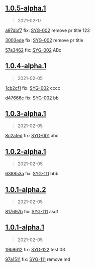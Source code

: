 
## [1.0.5-alpha.1]
> 2021-02-17

[a97dbf7](https://github.com/ookangzheng/test-action-semantic-release/commit/a97dbf7) fix: [SYG-002](https://coolbitx.atlassian.net/browse/SYG-002)   remove pr title 123

[3003ede](https://github.com/ookangzheng/test-action-semantic-release/commit/3003ede) fix: [SYG-002](https://coolbitx.atlassian.net/browse/SYG-002)   remove pr title

[57a3462](https://github.com/ookangzheng/test-action-semantic-release/commit/57a3462) fix: [SYG-002](https://coolbitx.atlassian.net/browse/SYG-002)   ABc


[1.0.5-alpha.1]: https://github.com/ookangzheng/test-action-semantic-release/releases/tag/1.0.5-alpha.1


## [1.0.4-alpha.1]
> 2021-02-05

[1cb2cf1](https://github.com/ookangzheng/test-action-semantic-release/commit/1cb2cf1) fix: [SYG-002](https://coolbitx.atlassian.net/browse/SYG-002)   cccc

[d47666c](https://github.com/ookangzheng/test-action-semantic-release/commit/d47666c) fix: [SYG-002](https://coolbitx.atlassian.net/browse/SYG-002)   bb


[1.0.4-alpha.1]: https://github.com/ookangzheng/test-action-semantic-release/releases/tag/1.0.4-alpha.1


## [1.0.3-alpha.1]
> 2021-02-05

[8c2afed](https://github.com/ookangzheng/test-action-semantic-release/commit/8c2afed) fix: [SYG-001](https://coolbitx.atlassian.net/browse/SYG-001)   abc


[1.0.3-alpha.1]: https://github.com/ookangzheng/test-action-semantic-release/releases/tag/1.0.3-alpha.1


## [1.0.2-alpha.1]
> 2021-02-05

[638853a](https://github.com/ookangzheng/test-action-semantic-release/commit/638853a) fix: [SYG-111](https://coolbitx.atlassian.net/browse/SYG-111)   bbb


[1.0.2-alpha.1]: https://github.com/ookangzheng/test-action-semantic-release/releases/tag/1.0.2-alpha.1


## [1.0.1-alpha.2]
> 2021-02-05

[817697b](https://github.com/ookangzheng/test-action-semantic-release/commit/817697b) fix: [SYG-111](https://coolbitx.atlassian.net/browse/SYG-111)   asdf


[1.0.1-alpha.2]: https://github.com/ookangzheng/test-action-semantic-release/releases/tag/1.0.1-alpha.2


## [1.0.1-alpha.1]
> 2021-02-05

[19b9612](https://github.com/ookangzheng/test-action-semantic-release/commit/19b9612) fix: [SYG-122](https://coolbitx.atlassian.net/browse/SYG-122)   test 03

[97a1511](https://github.com/ookangzheng/test-action-semantic-release/commit/97a1511) fix: [SYG-111](https://coolbitx.atlassian.net/browse/SYG-111)   remove md


[1.0.1-alpha.1]: https://github.com/ookangzheng/test-action-semantic-release/releases/tag/1.0.1-alpha.1
